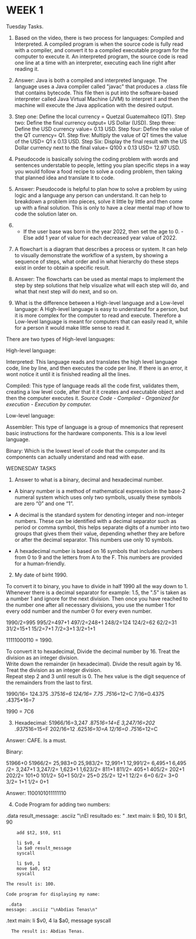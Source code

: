 # WEEK 1

Tuesday Tasks.
  1. Based on the video, there is two process for languages: Compiled and Interpreted. A compiled program is when the source code is fully read with a compiler, and convert it to a compiled executable program for the computer to execute it. An interpreted program, the source code is read one line at a time with an interpreter, executing each line right after reading it.


  2. Answer: Java is both a compiled and interpreted language. The language uses a Java compiler called "javac" that produces a .class file that contains bytecode. This file then is put into the software-based interpreter called Java Virtual Machine (JVM) to interpret it and then the machine will execute the Java application with the desired output.


  3. Step one: Define the local currency = Quetzal Guatemalteco (QT). Step two: Define the final currency output= US Dollar (USD). Step three: Define the USD currency value= 0.13 USD. Step four: Define the value of the QT currency= Q1. Step five: Multiply the value of QT times the value of the USD= Q1 x 0.13 USD. Step Six: Display the final result with the US Dollar currency next to the final value= Q100 x 0.13 USD= 12.97 USD.


  4. Pseudocode is basically solving the coding problem with words and sentences understable to people, letting you plan specific steps in a way you would follow a food recipe to solve a coding problem, then taking that planned idea and translate it to code.


  5. Answer: Pseudocode is helpful to plan how to solve a problem by using logic and a language any person can understand. It can help to breakdown a problem into pieces, solve it little by little and then come up with a final solution. This is only to have a clear mental map of how to code the solution later on.


  6. - If the user base was born in the year 2022, then set the age to 0. - Else add 1 year of value for each decreased year value of 2022.


  7. A flowchart is a diagram that describes a process or system. It can help to visually demonstrate the workflow of a system, by showing a sequence of steps, what order and in what hierarchy do these steps exist in order to obtain a specific result.


  8. Answer: The flowcharts can be used as mental maps to implement the step by step solutions that help visualize what will each step will do, and what that next step will do next, and so on.


  9. What is the difference between a High-level language and a Low-level language:
A High-level language is easy to understand for a person, but it is more complex for the computer to read and execute. Therefore a Low-level language is meant for computers that can easily read it, while for a person it would make little sense to read it.

There are two types of High-level languages:

High-level language:

Interpreted: This language reads and translates the high level language code, line by line, and then executes the code per line. If there is an error, it wont notice it until it is finished reading all the lines.

Compiled: This type of language reads all the code first, validates them, creating a low level code, after that it it creates and executable object and then the computer executes it.
*Source Code - Compiled - Organized for execution - Execution by computer.*


Low-level language:

Assembler: This type of language is a group of mnemonics that represent basic instructions for the hardware components. This is a low level language.

Binary: Which is the lowest level of code that the computer and its components can actually understand and read with ease.

WEDNESDAY TASKS
1. Answer to what is a binary, decimal and hexadecimal number.
- A binary number is a method of mathematical expression in the base-2 numeral system which uses only two symbols, usually these symbols are zero “0” and one “1”.

- A decimal is the standard system for denoting integer and non-integer numbers. These can be identified with a decimal separator such as period or comma symbol, this helps separate digits of a number into two groups that gives them their value, depending whether they are before or after the decimal separator. This numbers use only 10 symbols.

- A hexadecimal number is based on 16 symbols that includes numbers from 0 to 9 and the letters from A to the F. This numbers are provided for a human-friendly.

2. My date of birht 1990.
 
To convert it to binary, you have to divide in half 1990 all the way down to 1. Whenever there is a decimal separator for example: 1.5, the ".5" is taken as a number 1 and ignore for the next division. Then once you have reached to the number one after all necessary divisions, you use the number 1 for every odd number and the number 0 for every even number.

1990/2=995
995/2=497+1
497/2=248+1
248/2=124
124/2=62
62/2=31
31/2=15+1
15/2=7+1
7/2=3+1
3/2=1+1

11111000110 = 1990.

To convert it to hexadecimal, Divide the decimal number by 16. Treat the division as an integer division.  
Write down the remainder (in hexadecimal).
Divide the result again by 16.  Treat the division as an integer division.  
Repeat step 2 and 3 until result is 0.
The hex value is the digit sequence of the remainders from the last to first.

1990/16= 124.375	.375*16=6
124/16= 7.75		.75*16=12=C
7/16=0.4375		.4375*16=7

1990 = 7C6

3. Hexadecimal: 
51966/16=3,247		.875*16=14=E
3,247/16=202		.9375*16=15=F
202/16=12		.625*16=10=A
12/16=0			.75*16=12=C

Answer: CAFE. Is a must.

Binary:

51966+0
51966/2= 25,983+0
25,983/2= 12,991+1
12,991/2= 6,495+1
6,495 /2= 3,247+1
3,247/2= 1,623+1
1,623/2= 811+1
811/2= 405+1
405/2= 202+1
202/2= 101+0
101/2= 50+1
50/2= 25+0
25/2= 12+1
12/2= 6+0
6/2= 3+0
3/2= 1+1
1/2= 0+1

Answer: 1100101011111110

4. Code Program for adding two numbers:

.data
	result_message: .asciiz "\nEl resultado es: "
.text
	main:
		li $t0, 10
		li $t1, 90

		add $t2, $t0, $t1

		li $v0, 4
		la $a0 result_message
		syscall

		li $v0, 1
		move $a0, $t2
		syscall
    
    The result is: 100.
    
    Code program for displaying my name:
    
     .data
    message: .asciiz "\nAbdias Tenas\n"
  .text
    main:
      li $v0, 4
      la $a0, message
      syscall
      
      
      The result is: Abdias Tenas.     
